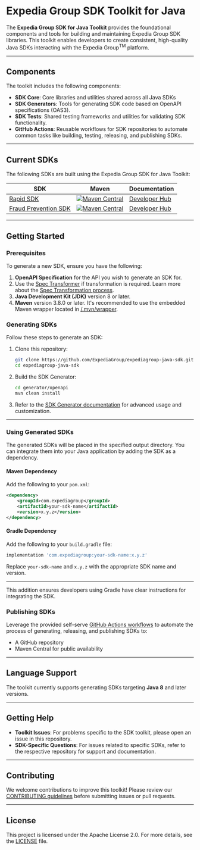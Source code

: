 # Expedia Group SDK Toolkit for Java

The **Expedia Group SDK for Java Toolkit** provides the foundational components and tools for building and maintaining Expedia Group SDK libraries.
This toolkit enables developers to create consistent, high-quality Java SDKs interacting with the Expedia Group<sup>TM</sup> platform.

---

## Components

The toolkit includes the following components:

- **SDK Core**: Core libraries and utilities shared across all Java SDKs
- **SDK Generators**: Tools for generating SDK code based on OpenAPI specifications (OAS3).
- **SDK Tests**: Shared testing frameworks and utilities for validating SDK functionality.
- **GitHub Actions**: Reusable workflows for SDK repositories to automate common tasks like building, testing, releasing, and publishing SDKs.

---

## Current SDKs

The following SDKs are built using the Expedia Group SDK for Java Toolkit:

| SDK                                                                               | Maven                                                                                                                                                                           | Documentation                                                                                       |
|-----------------------------------------------------------------------------------|---------------------------------------------------------------------------------------------------------------------------------------------------------------------------------|-----------------------------------------------------------------------------------------------------|
| [Rapid SDK](https://github.com/ExpediaGroup/rapid-java-sdk)                       | [![Maven Central](https://img.shields.io/maven-central/v/com.expediagroup/rapid-sdk)](https://central.sonatype.com/artifact/com.expediagroup/rapid-sdk)                         | [Developer Hub](https://developers.expediagroup.com/docs/products/rapid/sdk/java)                   |
| [Fraud Prevention SDK](https://github.com/ExpediaGroup/fraud-prevention-java-sdk) | [![Maven Central](https://img.shields.io/maven-central/v/com.expediagroup/fraudpreventionv2-sdk)](https://central.sonatype.com/artifact/com.expediagroup/fraudpreventionv2-sdk) | [Developer Hub](https://developers.expediagroup.com/docs/products/fraud-prevention/sdk/quick-start) |

---

## Getting Started

### Prerequisites

To generate a new SDK, ensure you have the following:

1. **OpenAPI Specification** for the API you wish to generate an SDK for.
2. Use the [Spec Transformer](https://github.com/ExpediaGroup/spec-transformer) if transformation is required. Learn more about
   the [Spec Transformation process](https://github.com/ExpediaGroup/spec-transformer).
3. **Java Development Kit (JDK)** version 8 or later.
4. **Maven** version 3.8.0 or later. It's recommended to use the embedded Maven wrapper located in [/.mvn/wrapper](.mvn/wrapper).

### Generating SDKs

Follow these steps to generate an SDK:

1. Clone this repository:
   ```bash
   git clone https://github.com/ExpediaGroup/expediagroup-java-sdk.git
   cd expediagroup-java-sdk
   ```

2. Build the SDK Generator:
   ```bash
   cd generator/openapi
   mvn clean install
   ```

3. Refer to the [SDK Generator documentation](generator/README.md) for advanced usage and customization.

---

### Using Generated SDKs

The generated SDKs will be placed in the specified output directory. You can integrate them into your Java application by adding the SDK as a dependency.

#### Maven Dependency

Add the following to your `pom.xml`:

```xml
<dependency>
    <groupId>com.expediagroup</groupId>
    <artifactId>your-sdk-name</artifactId>
    <version>x.y.z</version>
</dependency>
```

#### Gradle Dependency

Add the following to your `build.gradle` file:

```groovy
implementation 'com.expediagroup:your-sdk-name:x.y.z'
```

Replace `your-sdk-name` and `x.y.z` with the appropriate SDK name and version.

--- 

This addition ensures developers using Gradle have clear instructions for integrating the SDK.

### Publishing SDKs

Leverage the provided self-serve [GitHub Actions workflows](.github/workflows) to automate the process of generating, releasing, and publishing SDKs to:

- A GitHub repository
- Maven Central for public availability

---

## Language Support

The toolkit currently supports generating SDKs targeting **Java 8** and later versions.

---

## Getting Help

- **Toolkit Issues**: For problems specific to the SDK toolkit, please open an issue in this repository.
- **SDK-Specific Questions**: For issues related to specific SDKs, refer to the respective repository for support and documentation.

---

## Contributing

We welcome contributions to improve this toolkit!
Please review our [CONTRIBUTING guidelines](CONTRIBUTING.md) before submitting issues or pull requests.

---

## License

This project is licensed under the Apache License 2.0. For more details, see the [LICENSE](LICENSE) file.
